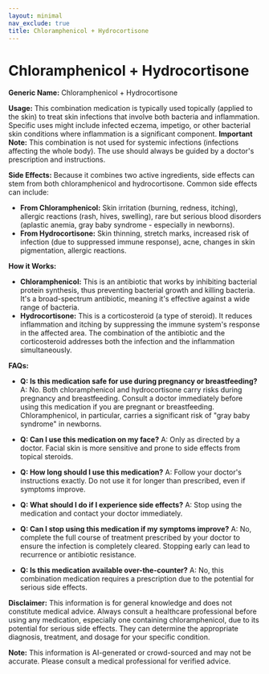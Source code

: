 ```yaml
---
layout: minimal
nav_exclude: true
title: Chloramphenicol + Hydrocortisone
---
```


# Chloramphenicol + Hydrocortisone

**Generic Name:** Chloramphenicol + Hydrocortisone

**Usage:** This combination medication is typically used topically (applied to the skin) to treat skin infections that involve both bacteria and inflammation.  Specific uses might include infected eczema, impetigo, or other bacterial skin conditions where inflammation is a significant component.  **Important Note:** This combination is not used for systemic infections (infections affecting the whole body).  The use should always be guided by a doctor's prescription and instructions.

**Side Effects:**  Because it combines two active ingredients, side effects can stem from both chloramphenicol and hydrocortisone.  Common side effects can include:

* **From Chloramphenicol:** Skin irritation (burning, redness, itching), allergic reactions (rash, hives, swelling),  rare but serious blood disorders (aplastic anemia, gray baby syndrome - especially in newborns).
* **From Hydrocortisone:** Skin thinning, stretch marks, increased risk of infection (due to suppressed immune response), acne, changes in skin pigmentation,  allergic reactions.


**How it Works:**

* **Chloramphenicol:** This is an antibiotic that works by inhibiting bacterial protein synthesis, thus preventing bacterial growth and killing bacteria. It's a broad-spectrum antibiotic, meaning it's effective against a wide range of bacteria.
* **Hydrocortisone:** This is a corticosteroid (a type of steroid). It reduces inflammation and itching by suppressing the immune system's response in the affected area. The combination of the antibiotic and the corticosteroid addresses both the infection and the inflammation simultaneously.

**FAQs:**

* **Q: Is this medication safe for use during pregnancy or breastfeeding?**  A:  No.  Both chloramphenicol and hydrocortisone carry risks during pregnancy and breastfeeding.  Consult a doctor immediately before using this medication if you are pregnant or breastfeeding. Chloramphenicol, in particular, carries a significant risk of "gray baby syndrome" in newborns.

* **Q: Can I use this medication on my face?** A:  Only as directed by a doctor.  Facial skin is more sensitive and prone to side effects from topical steroids.

* **Q: How long should I use this medication?** A:  Follow your doctor's instructions exactly.  Do not use it for longer than prescribed, even if symptoms improve.

* **Q: What should I do if I experience side effects?** A: Stop using the medication and contact your doctor immediately.

* **Q: Can I stop using this medication if my symptoms improve?** A: No, complete the full course of treatment prescribed by your doctor to ensure the infection is completely cleared. Stopping early can lead to recurrence or antibiotic resistance.

* **Q: Is this medication available over-the-counter?** A: No, this combination medication requires a prescription due to the potential for serious side effects.


**Disclaimer:** This information is for general knowledge and does not constitute medical advice.  Always consult a healthcare professional before using any medication, especially one containing chloramphenicol, due to its potential for serious side effects.  They can determine the appropriate diagnosis, treatment, and dosage for your specific condition.


**Note:** This information is AI-generated or crowd-sourced and may not be accurate. Please consult a medical professional for verified advice.